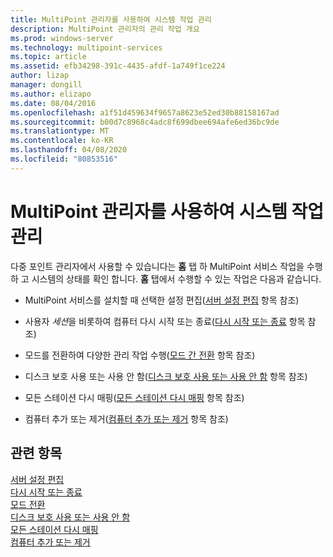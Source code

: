 ```yaml
---
title: MultiPoint 관리자를 사용하여 시스템 작업 관리
description: MultiPoint 관리자의 관리 작업 개요
ms.prod: windows-server
ms.technology: multipoint-services
ms.topic: article
ms.assetid: efb34298-391c-4435-afdf-1a749f1ce224
author: lizap
manager: dongill
ms.author: elizapo
ms.date: 08/04/2016
ms.openlocfilehash: a1f51d459634f9657a8623e52ed30b88158167ad
ms.sourcegitcommit: b00d7c8968c4adc8f699dbee694afe6ed36bc9de
ms.translationtype: MT
ms.contentlocale: ko-KR
ms.lasthandoff: 04/08/2020
ms.locfileid: "80853516"
---
```

# <a name="manage-system-tasks-using-multipoint-manager"></a>MultiPoint 관리자를 사용하여 시스템 작업 관리
다중 포인트 관리자에서 사용할 수 있습니다는 **홈** 탭 하 MultiPoint 서비스 작업을 수행 하 고 시스템의 상태를 확인 합니다. **홈** 탭에서 수행할 수 있는 작업은 다음과 같습니다.  
  
-   MultiPoint 서비스를 설치할 때 선택한 설정 편집([서버 설정 편집](Edit-Server-Settings.md) 항목 참조)  
  
-   사용자 *세션*을 비롯하여 컴퓨터 다시 시작 또는 종료([다시 시작 또는 종료](Restart-or-Shut-Down.md) 항목 참조)  
  
-   모드를 전환하여 다양한 관리 작업 수행([모드 간 전환](Switch-Between-Modes.md) 항목 참조)  
  
-   디스크 보호 사용 또는 사용 안 함([디스크 보호 사용 또는 사용 안 함](Enable-or-Disable-Disk-Protection.md) 항목 참조)  
  
-   모든 스테이션 다시 매핑([모든 스테이션 다시 매핑](Remap-All-Stations.md) 항목 참조)  
  
-   컴퓨터 추가 또는 제거([컴퓨터 추가 또는 제거](Add-or-Remove-Computers.md) 항목 참조)  

## <a name="see-also"></a>관련 항목  
[서버 설정 편집](Edit-Server-Settings.md)  
[다시 시작 또는 종료](Restart-or-Shut-Down.md)  
[모드 전환](Switch-Between-Modes.md)  
[디스크 보호 사용 또는 사용 안 함](Enable-or-Disable-Disk-Protection.md)  
[모든 스테이션 다시 매핑](Remap-All-Stations.md)  
[컴퓨터 추가 또는 제거](Add-or-Remove-Computers.md)